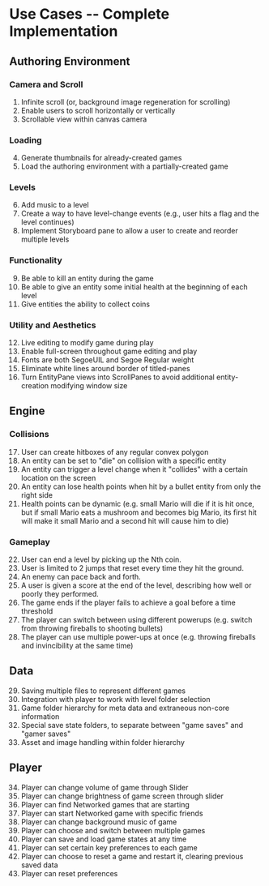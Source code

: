 Use Cases -- Complete Implementation
==
## Authoring Environment
### Camera and Scroll
1. Infinite scroll (or, background image regeneration for scrolling)
2. Enable users to scroll horizontally or vertically
3. Scrollable view within canvas camera

### Loading
4. Generate thumbnails for already-created games
6. Load the authoring environment with a partially-created game

### Levels
6. Add music to a level
9. Create a way to have level-change events (e.g., user hits a flag and the level continues)
10. Implement Storyboard pane to allow a user to create and reorder multiple levels

### Functionality
9. Be able to kill an entity during the game
10. Be able to give an entity some initial health at the beginning of each level
11. Give entities the ability to collect coins

### Utility and Aesthetics
12. Live editing to modify game during play
13. Enable full-screen throughout game editing and play
14. Fonts are both SegoeUIL and Segoe Regular weight
15. Eliminate white lines around border of titled-panes
16. Turn EntityPane views into ScrollPanes to avoid additional entity-creation modifying window size


## Engine
### Collisions
17. User can create hitboxes of any regular convex polygon
18. An entity can be set to "die" on collision with a specific entity
19. An entity can trigger a level change when it "collides" with a certain location on the screen
20. An entity can lose health points when hit by a bullet entity from only the right side
21. Health points can be dynamic (e.g. small Mario will die if it is hit once, but if small Mario eats a mushroom and becomes big Mario, its first hit will make it small Mario and a second hit will cause him to die)

### Gameplay
22. User can end a level by picking up the Nth coin.
23. User is limited to 2 jumps that reset every time they hit the ground.
24. An enemy can pace back and forth.
25. A user is given a score at the end of the level, describing how well or poorly they performed.
26. The game ends if the player fails to achieve a goal before a time threshold
27. The player can switch between using different powerups (e.g. switch from throwing fireballs to shooting bullets)
28. The player can use multiple power-ups at once (e.g. throwing fireballs and invincibility at the same time)

## Data
29. Saving multiple files to represent different games
30. Integration with player to work with level folder selection
31. Game folder hierarchy for meta data and extraneous non-core information
32. Special save state folders, to separate between "game saves" and "gamer saves"
33. Asset and image handling within folder hierarchy

## Player
34. Player can change volume of game through Slider
35. Player can change brightness of game screen through slider
36. Player can find Networked games that are starting
37. Player can start Networked game with specific friends
38. Player can change background music of game
39. Player can choose and switch between multiple games
40. Player can save and load game states at any time
41. Player can set certain key preferences to each game
42. Player can choose to reset a game and restart it, clearing previous saved data
43. Player can reset preferences